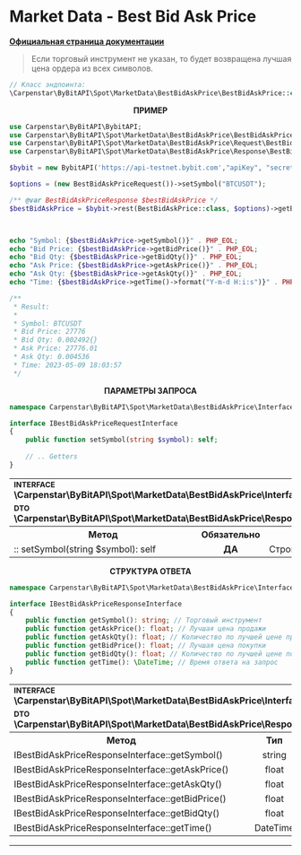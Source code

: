 # Market Data - Best Bid Ask Price
<b>[Официальная страница документации](https://bybit-exchange.github.io/docs/spot/public/bid-ask)</b>

> Если торговый инструмент не указан, то будет возвращена лучшая цена ордера из всех символов.

```php
// Класс эндпоинта:
\Carpenstar\ByBitAPI\Spot\MarketData\BestBidAskPrice\BestBidAskPrice::class
```

<p align="center" width="100%"><b>ПРИМЕР</b></p>

```php
use Carpenstar\ByBitAPI\BybitAPI;
use Carpenstar\ByBitAPI\Spot\MarketData\BestBidAskPrice\BestBidAskPrice;
use Carpenstar\ByBitAPI\Spot\MarketData\BestBidAskPrice\Request\BestBidAskPriceRequest;
use Carpenstar\ByBitAPI\Spot\MarketData\BestBidAskPrice\Response\BestBidAskPriceResponse;

$bybit = new BybitAPI('https://api-testnet.bybit.com',"apiKey", "secret");

$options = (new BestBidAskPriceRequest())->setSymbol("BTCUSDT");

/** @var BestBidAskPriceResponse $bestBidAskPrice */
$bestBidAskPrice = $bybit->rest(BestBidAskPrice::class, $options)->getBody()->fetch();



echo "Symbol: {$bestBidAskPrice->getSymbol()}" . PHP_EOL;
echo "Bid Price: {$bestBidAskPrice->getBidPrice()}" . PHP_EOL;
echo "Bid Qty: {$bestBidAskPrice->getBidQty()}" . PHP_EOL;
echo "Ask Price: {$bestBidAskPrice->getAskPrice()}" . PHP_EOL;
echo "Ask Qty: {$bestBidAskPrice->getAskQty()}" . PHP_EOL;
echo "Time: {$bestBidAskPrice->getTime()->format("Y-m-d H:i:s")}" . PHP_EOL;

/**
 * Result:
 *
 * Symbol: BTCUSDT
 * Bid Price: 27776
 * Bid Qty: 0.002492{}
 * Ask Price: 27776.01
 * Ask Qty: 0.004536
 * Time: 2023-05-09 18:03:57
 */
```

<p align="center" width="100%"><b>ПАРАМЕТРЫ ЗАПРОСА</b></p>

```php
namespace Carpenstar\ByBitAPI\Spot\MarketData\BestBidAskPrice\Interfaces;

interface IBestBidAskPriceRequestInterface
{
    public function setSymbol(string $symbol): self;
    
    // .. Getters
}
```

<table style="width: 100%">
  <tr>
    <td colspan="3">
        <sup><b>INTERFACE</b></sup> <br />
        <b>\Carpenstar\ByBitAPI\Spot\MarketData\BestBidAskPrice\Interfaces\IBestBidAskPriceRequestInterface::class</b>
    </td>
  </tr>
  <tr>
    <td colspan="3">
        <sup><b>DTO</b></sup> <br />
        <b>\Carpenstar\ByBitAPI\Spot\MarketData\BestBidAskPrice\Response\BestBidAskPriceResponse::class</b>
    </td>
  </tr>
  <tr>
    <th style="width: 40%; text-align: center">Метод</th>
    <th style="width: 10%; text-align: center">Обязательно</th>
    <th style="width: 50%; text-align: center">Описание</th>
  </tr>
  <tr>
    <td>:: setSymbol(string $symbol): self</td>
    <td style="text-align: center"><b>ДА</b></td>
    <td>Строка с тикером торговой пары</td>
  </tr>
</table>

<p align="center" width="100%"><b>СТРУКТУРА ОТВЕТА</b></p>

```php
namespace Carpenstar\ByBitAPI\Spot\MarketData\BestBidAskPrice\Interfaces;

interface IBestBidAskPriceResponseInterface
{
    public function getSymbol(): string; // Торговый инструмент
    public function getAskPrice(): float; // Лучшая цена продажи 
    public function getAskQty(): float; // Количество по лучшей цене продажи
    public function getBidPrice(): float; // Лучшая цена покупки
    public function getBidQty(): float; // Количество по лучшей цене покупки
    public function getTime(): \DateTime; // Время ответа на запрос
}
```
<table style="width: 100%">
  <tr>
    <td colspan="3">
        <sup><b>INTERFACE</b></sup> <br />
        <b>\Carpenstar\ByBitAPI\Spot\MarketData\BestBidAskPrice\Interfaces\IBestBidAskPriceResponseInterface::class</b>
    </td>
  </tr>
  <tr>
    <td colspan="3">
        <sup><b>DTO</b></sup> <br />
        <b>\Carpenstar\ByBitAPI\Spot\MarketData\BestBidAskPrice\Response\BestBidAskPriceResponse::class</b>
    </td>
  </tr>
  <tr>
    <th style="width: 30%; text-align: center">Метод</th>
    <th style="width: 20%; text-align: center">Тип</th>
    <th style="width: 50%; text-align: center">Описание</th>
  </tr>
  <tr>
    <td>IBestBidAskPriceResponseInterface::getSymbol()</td>
    <td style="text-align: center">string</td>
    <td> Торговый инструмент </td>
  </tr>
  <tr>
    <td>IBestBidAskPriceResponseInterface::getAskPrice()</td>
    <td style="text-align: center">float</td>
    <td> Лучшая цена продажи </td>
  </tr>
  <tr>
    <td>IBestBidAskPriceResponseInterface::getAskQty()</td>
    <td style="text-align: center">float</td>
    <td> Количество по лучшей цене продажи </td>
  </tr>
  <tr>
    <td>IBestBidAskPriceResponseInterface::getBidPrice()</td>
    <td style="text-align: center">float</td>
    <td> Лучшая цена покупки </td>
  </tr>
  <tr>
    <td>IBestBidAskPriceResponseInterface::getBidQty()</td>
    <td style="text-align: center">float</td>
    <td> Количество по лучшей цене покупки </td>
  </tr>
  <tr>
    <td>IBestBidAskPriceResponseInterface::getTime()</td>
    <td style="text-align: center">DateTime</td>
    <td> Время ответа на запрос </td>
  </tr>
</table>

---